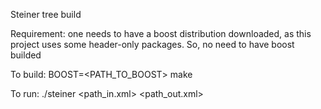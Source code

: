 Steiner tree build

Requirement: one needs to have a boost distribution downloaded, as this project uses some header-only packages. So, no need to have boost builded

To build: BOOST=<PATH_TO_BOOST> make

To run: ./steiner <path_in.xml> <path_out.xml>

